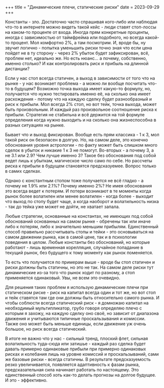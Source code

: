 +++
title = "Динамические плечи, статические риски"
date = 2023-09-29
+++

Константы - зло. Достаточно часто спрашивая кого-либо или наблюдая что-то в интернете можно видеть такой кейс - люди ставят стоп-лоссы на каком-то проценте от входа. Иногда прям конкретные проценты, иногда с зависимостью от таймфрейма или подобного, но всегда какой-то процент. Мол комфортно 2%, а там посмотрим. И, вроде бы, ну звучит логично - попытка уменьшить риски точно зная что если цена пойдет не в ту сторону - через 2% убыток будет зафиксирован, всё, проблем нет, идеально же. Но есть нюанс... а почему, собственно, именно столько? И как контролировать риск и прибыль на длинной дистанции?

Если у нас стоп всегда статичен, а выход в зависимости от того что на рынке - у нас возникает проблема - а можно ли вообще посчитать что-то в будущем? Возможно точка выхода имеет какую-то формулу, но, получается что нужно тестировать именно её, на сколько она имеет расхождения - потому что на каждую сделку будет разнообразный и риск к прибыли. Мол всегда 2% стоп, но вот тейк, точка выхода, может быть произвольным. И каждый раз произвольное соотношение риска к прибыли. Стратегия не стабильна и всё держится на той формуле определения когда нужно выходить и на сколько она жизнеспособна в разных ситуациях на рынке.

Бывает что и выход фиксирован. Вообще есть прям классика - 1 к 3, мол такой риск он безопасен в долгую. Но, на самом деле, это конечно обоснования уровня астрологии - по факту может быть слишком много сделок в убыток и никакие 1 к 3 не помогут. Во-вторых - а почему 3, а не 3.1 или 2.9? Чем лучше именно 3? Такое без обоснования под собой ведет лишь к убыткам, магическое число само по себе. Но рассчеты риска к прибыли в будущем становятся предсказуемее. Вопрос только в самих сделках.

Однако с константным стопом тоже получается не всё гладко - а почему не 1.9% или 2.1%? Почему именно 2%? Не имея обоснования это всегда ведет к потерям. И потери возникают в те моменты когда рынок более волатилен или менее волатилен - когда более - выходит что выход по стопу будет чаще, а когда наоборот и волатильность низка - так до тейка уже может не дойти, не хватает запала.

Любые стратегии, основанные на константах, не имеющих под собой обоснований основанных на самом рынке - обречены так или иначе либо к потерям, либо к значительно меньшим прибылям. Единственный способ правильно рассчитывать стопы и тейки - это основываться на самом движении рынка, как в самой цене, так и в психологии поведения в целом. Любые константы без обоснований, но которые работают - лишь временная корелляция, случайное попадание в текущий рынок, без будущего к тому моменту как рынок поменяется.

То есть что получается по примерам выше - вроде бы стоп статичен и риски должны быть статичны, но это не так. На самом деле риски тут динамические из-за того что рынок ходит по разному, а стоп применяется одинаковый. Увы, не всем это очевидно.

Для решения таких проблем я использую динамические плечи при статическом риске - риск на капитал всегда один и тот же, но вот стоп и тейк ставятся там где они должны быть относительно самого рынка. И чтобы соблюсти всегда статический риск - я домножаю капитал на необходимый мультипликатор, грубо говоря определяю плечо с которым я захожу, на каждую сделку оно своё, но зависит от диапазона движения и учитываются типичные проскальзывания и комиссии. Также оно может быть меньше единицы, если движение уж очень большое, но риск всегда статический.

В итоге не важно что у нас - сильный тренд, плоский флет, сильная волатильность туда-сюда или затишье - каждый раз сделка будет давать примерно одинаковые прибыли при примерно одинаковых рисках и колебания лишь на уровне комиссий и проскальзываний, сами же базовые риски - всегда статичны. В результате предсказуемость резко увеличивается, появляется адаптивность к фазам рынка, предсказательная сила начинает работать по настоящему. Это единственный способ хоть как-то делать прогнозы на долгое будущее. И это - эффективно.